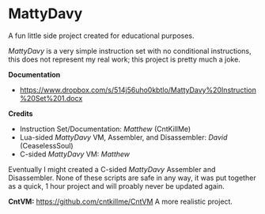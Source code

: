 # MattyDavy
A fun little side project created for educational purposes.

*MattyDavy* is a very simple instruction set with no conditional instructions, this does not represent my real work; this project is pretty much a joke.

**Documentation**
- https://www.dropbox.com/s/514j56uho0kbtlo/MattyDavy%20Instruction%20Set%201.docx

**Credits**
- Instruction Set/Documentation: *Matthew* (CntKillMe)
- Lua-sided *MattyDavy* VM, Assembler, and Disassembler: *David* (CeaselessSoul)
- C-sided *MattyDavy* VM: *Matthew*

Eventually I might created a C-sided *MattyDavy* Assembler and Disassembler. None of these scripts are safe in any way, it was put together as a quick, 1 hour project and will proably never be updated again.

**CntVM:** https://github.com/cntkillme/CntVM
A more realistic project.
